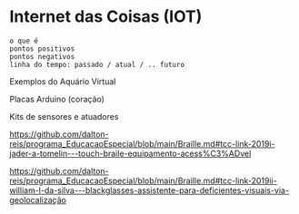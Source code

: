 # Internet das Coisas (IOT)  

    o que é  
    pontos positivos  
    pontos negativos  
    linha do tempo: passado / atual / .. futuro  


Exemplos do Aquário Virtual

Placas Arduino (coração)

Kits de sensores e atuadores

<https://github.com/dalton-reis/programa_EducacaoEspecial/blob/main/Braille.md#tcc-link-2019i-jader-a-tomelin---touch-braile-equipamento-acess%C3%ADvel>

<https://github.com/dalton-reis/programa_EducacaoEspecial/blob/main/Braille.md#tcc-link-2019ii-william-l-da-silva---blackglasses-assistente-para-deficientes-visuais-via-geolocalização>

